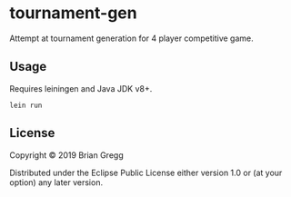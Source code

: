 # tournament-gen

Attempt at tournament generation for 4 player competitive game.

## Usage

Requires leiningen and Java JDK v8+.

    lein run

## License

Copyright © 2019 Brian Gregg

Distributed under the Eclipse Public License either version 1.0 or (at
your option) any later version.
